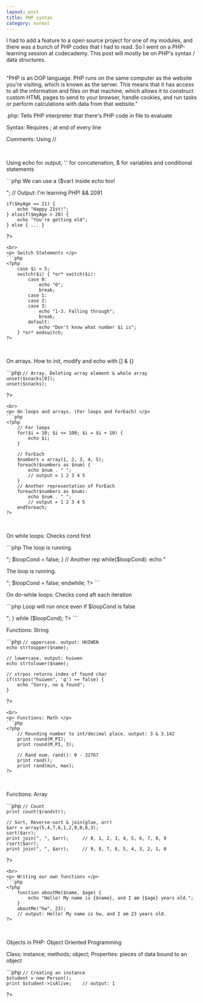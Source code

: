 ```yaml
---
layout: post
title: PHP syntax 
category: normal
---
```


I had to add a feature to a open source project for one of my modules, and there was a bunch of PHP codes that I had to read. So I went on a PHP-learning session at codecademy. This post will mostly be on PHP's syntax / data structures.

<br>
"PHP is an OOP language. PHP runs on the same computer as the website you're visiting, which is known as the server. This means that it has access to all the information and files on that machine, which allows it to construct custom HTML pages to send to your browser, handle cookies, and run tasks or perform calculations with data from that website."

.php: Tells PHP interpreter that there's PHP code in file to evaluate 

Syntax: Requires ; at end of every line 

Comments: Using // 

<br>
<p> Using echo for output, '.' for concatenation, $ for variables and conditional statements </p>
```php
<?php
	echo "I'm learning" . " " . "PHP!";
	echo 17 * 123;
	echo "<p> We can use a {$var} inside echo too! </p>";
	// Output: I'm learning PHP! && 2091 

	if($myAge == 21) {
		echo "Happy 21st!";
	} elseif($myAge > 20) {
		echo "You're getting old"; 
	} else { ... } 
?>
```
<br>
<p> Switch Statements </p>
```php
<?php 
	case $i = 5;
	switch($i) { *or* switch($i): 
		case 0:
			echo "0";
			break;
		case 1: 
		case 2:
		case 3:
			echo "1-3. Falling through";
			break;
		default: 
			echo "Don't know what number $i is";
	} *or* endswitch; 
?>
```
<br>
<p> On arrays. How to init, modify and echo with [] & {} </p>
```php
<?php 
	$snacks = array("potato chips", "jagabee");
	echo $snacks[0] *or* {0}; 
	$snacks[0] = "pistachio"; 

	// Array. Deleting array element & whole array 
	unset($snacks[0]);
	unset($snacks);
?>
```
<br>
<p> On loops and arrays. (For loops and ForEach) </p>
```php
<?php
	// For loops
	for($i = 10; $i <= 100; $i = $i + 10) {
		echo $i;
	}

	// ForEach 
	$numbers = array(1, 2, 3, 4, 5);
	foreach($numbers as $num) { 
		echo $num . " ";
		// output = 1 2 3 4 5 
	} 
	// Another representation of ForEach
	foreach($numbers as $num): 
		echo $num . " ";
		// output = 1 2 3 4 5 
	endforeach;
?>
```
<br>
<p> On while loops: Checks cond first </p>
```php
<?php 
	$loopCond = true;
	while($loopCond) {  
		echo "<p>The loop is running.</p>";
		$loopCond = false;
	}
	// Another rep 
	while($loopCond): 
		echo "<p>The loop is running.</p>";
		$loopCond = false;
	endwhile;
?>
```
<br>
<p> On do-while loops: Checks cond aft each iteration </p>
```php
<?php
	$loopCond = false;
	do {
		echo "<p> Loop will run once even if $loopCond is false </p>";
	} while ($loopCond);
?>
```
<br>
<p> Functions: String </p>
```php
<?php
	$name = "huiwen";
	// substring. output: hui
	echo substr($name, 0, 3); 

	// uppercase. output: HUIWEN 
	echo strtoupper($name);

	// lowercase. output: huiwen
	echo strtolower($name);

	// strpos returns index of found char 
	if(strpos("huiwen", 'q') == false) {
		echo "Sorry, no q found";
	}
?>
```
<br>
<p> Functions: Math </p>
```php
<?php
	// Rounding number to int/decimal place. output: 3 & 3.142 
	print round(M_PI);
	print round(M_PI, 3);

	// Rand num. rand(): 0 - 32767
	print rand(); 	
	print rand(min, max);
?>
```
<br>
<p> Functions: Array </p>
```php
<?php
	// Pushing elements into array
	$randstr = array();
	array_push($randstr, "sup");
	array_push($randstr, "woop");

	// Count 
	print count($randstr);

	// Sort, Reverse-sort & join(glue, arr)
	$arr = array(5,4,7,6,1,2,9,0,8,3);
	sort($arr);
	print join(", ", $arr);		// 0, 1, 2, 3, 4, 5, 6, 7, 8, 9
	rsort($arr);
	print join(", ", $arr);		// 9, 8, 7, 6, 5, 4, 3, 2, 1, 0
?>
```
<br>
<p> Writing our own functions </p>
```php
<?php
	function aboutMe($name, $age) {
		echo "Hello! My name is {$name}, and I am {$age} years old.";
	}
	aboutMe("hw", 23);
	// output: Hello! My name is hw, and I am 23 years old.
?>
```
<br>
<p> Objects in PHP: Object Oriented Programming </p>
<p> Class; instance; methods; object; Properties: pieces of data bound to an object </p>
```php
<?php
	// Creating a class 
	class Person {
		// adding properties 
		public $isAlive = true;
		public $name; 
	}

	// Creating an instance
	$student = new Person();
	print $student->isAlive;	// output: 1
?>
```
